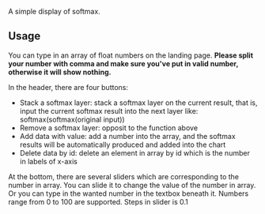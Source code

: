 A simple display of softmax.

## Usage
You can type in an array of float numbers on the landing page. 
**Please split your number with comma and make sure you've put in valid number, otherwise it will show nothing.**

In the header, there are four buttons:
* Stack a softmax layer: stack a softmax layer on the current result, that is, input the current softmax result into the next layer like: softmax(softmax(original input))
* Remove a softmax layer: opposit to the function above
* Add data with value: add a number into the array, and the softmax results will be automatically produced and added into the chart
* Delete data by id: delete an element in array by id which is the number in labels of x-axis

At the bottom, there are several sliders which are corresponding to the number in array. You can slide it to change the value of the number in array. Or you can type in the wanted number in the textbox beneath it. Numbers range from 0 to 100 are supported. Steps in slider is 0.1